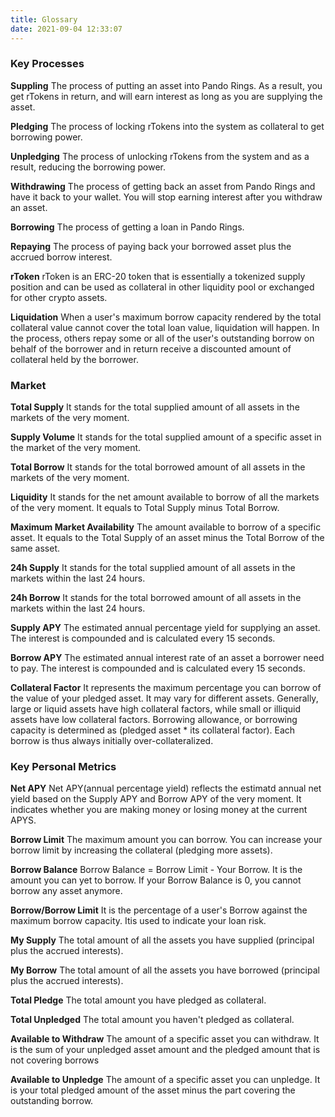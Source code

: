 ```yaml
---
title: Glossary
date: 2021-09-04 12:33:07
---
```


### Key Processes

**Suppling** The process of putting an asset into Pando Rings. As a result, you get rTokens in return, and will earn interest as long as you are supplying the asset.

**Pledging** The process of locking rTokens into the system as collateral to get borrowing power.

**Unpledging** The process of unlocking rTokens from the system and as a result, reducing the borrowing power.

**Withdrawing** The process of getting back an asset from Pando Rings and have it back to your wallet. You will stop earning interest after you withdraw an asset.

**Borrowing** The process of getting a loan in Pando Rings.

**Repaying** The process of paying back your borrowed asset plus the accrued borrow interest.

**rToken** rToken is an ERC-20 token that is essentially a tokenized supply position and can be used as collateral in other liquidity pool or exchanged for other crypto assets.

**Liquidation** When a user's maximum borrow capacity rendered by the total collateral value cannot cover the total loan value, liquidation will happen. In the process, others repay some or all of the user's outstanding borrow on behalf of the borrower and in return receive a discounted amount of collateral held by the borrower.

### Market

**Total Supply** It stands for the total supplied amount of all assets in the markets of the very moment.

**Supply Volume** It stands for the total supplied amount of a specific asset in the market of the very moment.

**Total Borrow** It stands for the total borrowed amount of all assets in the markets of the very moment.

**Liquidity** It stands for the net amount available to borrow of all the markets of the very moment. It equals to Total Supply minus Total Borrow.

**Maximum Market Availability** The amount available to borrow of a specific asset. It equals to the Total Supply of an asset minus the Total Borrow of the same asset.

**24h Supply** It stands for the total supplied amount of all assets in the markets within the last 24 hours.

**24h Borrow** It stands for the total borrowed amount of all assets in the markets within the last 24 hours.

**Supply APY** The estimated annual percentage yield for supplying an asset. The interest is compounded and is calculated every 15 seconds.

**Borrow APY** The estimated annual interest rate of an asset a borrower need to pay. The interest is compounded and is calculated every 15 seconds.

**Collateral Factor** It represents the maximum percentage you can borrow of the value of your pledged asset. It may vary for different assets. Generally, large or liquid assets have high collateral factors, while small or illiquid assets have low collateral factors. Borrowing allowance, or borrowing capacity is determined as (pledged asset * its collateral factor). Each borrow is thus always initially over-collateralized.

### Key Personal Metrics

**Net APY** Net APY(annual percentage yield) reflects the estimatd annual net yield based on the Supply APY and Borrow APY of the very moment. It indicates whether you are making money or losing money at the current APYS.

**Borrow Limit** The maximum amount you can borrow. You can increase your borrow limit by increasing the collateral (pledging more assets).

**Borrow Balance** Borrow Balance = Borrow Limit - Your Borrow. It is the amount you can yet to borrow. If your Borrow Balance is 0, you cannot borrow any asset anymore.

**Borrow/Borrow Limit** It is the percentage of a user's Borrow against the maximum borrow capacity. Itis used to indicate your loan risk.

**My Supply** The total amount of all the assets you have supplied (principal plus the accrued interests).

**My Borrow** The total amount of all the assets you have borrowed (principal plus the accrued interests).

**Total Pledge** The total amount you have pledged as collateral.

**Total Unpledged** The total amount you haven't pledged as collateral.

**Available to Withdraw** The amount of a specific asset you can withdraw. It is the sum of your unpledged asset amount and the pledged amount that is not covering borrows

**Available to Unpledge** The amount of a specific asset you can unpledge. It is your total pledged amount of the asset minus the part covering the outstanding borrow.



